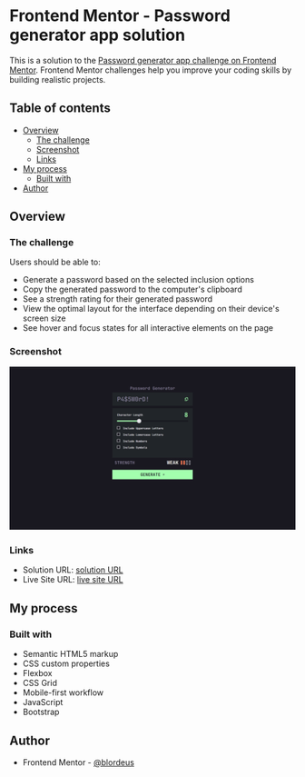 

# Frontend Mentor - Password generator app solution

This is a solution to the [Password generator app challenge on Frontend Mentor](https://www.frontendmentor.io/challenges/password-generator-app-Mr8CLycqjh). Frontend Mentor challenges help you improve your coding skills by building realistic projects.

## Table of contents

* [Overview](#overview)
    * [The challenge](#the-challenge)
    * [Screenshot](#screenshot)
    * [Links](#links)
* [My process](#my-process)
    * [Built with](#built-with)
* [Author](#author)

## Overview

### The challenge

Users should be able to:

* Generate a password based on the selected inclusion options
* Copy the generated password to the computer's clipboard
* See a strength rating for their generated password
* View the optimal layout for the interface depending on their device's screen size
* See hover and focus states for all interactive elements on the page

### Screenshot

![FireShot Capture 001 - Frontend Mentor - Password generator app - 127.0.0.1.png](.media/img_1.png)


### Links

* Solution URL: [ solution URL ](https://github.com/blordeus/password-generator-app)
* Live Site URL: [ live site URL ](https://blordeus.github.io/password-generator-app/)

## My process

### Built with

* Semantic HTML5 markup
* CSS custom properties
* Flexbox
* CSS Grid
* Mobile-first workflow
* JavaScript
* Bootstrap


## Author


* Frontend Mentor - [@blordeus](https://www.frontendmentor.io/profile/blordeus)
